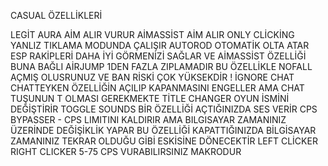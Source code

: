 CASUAL ÖZELLİKLERİ

LEGİT AURA AİM ALIR VURUR
AİMASSİST AİM ALIR ONLY CLİCKİNG YANLIZ TIKLAMA MODUNDA ÇALIŞIR
AUTOROD OTOMATİK OLTA ATAR
ESP RAKİPLERİ DAHA İYİ GÖRMENİZİ SAĞLAR VE AİMASSİST ÖZELLİĞİ BUNA BAĞLI
AİRJUMP 1DEN FAZLA ZIPLAMADIR  BU ÖZELLİKLE NOFALL AÇMIŞ OLUSRUNUZ VE BAN RİSKİ ÇOK YÜKSEKDİR !
İGNORE CHAT CHATTEYKEN ÖZELLİĞİN AÇILIP KAPANMASINI ENGELLER AMA CHAT TUŞUNUN T OLMASI GEREKMEKTE
TİTLE CHANGER OYUN İSMİNİ DEĞİŞTİRİR
TOGGLE SOUNDS BİR ÖZELLİĞİ AÇTIĞINIZDA SES VERİR
CPS BYPASSER - CPS LIMITINI KALDIRIR AMA BILGISAYAR ZAMANINIZ ÜZERİNDE DEĞİŞİKLİK YAPAR BU ÖZELLİĞİ KAPATTIĞINIZDA BİLGİSAYAR ZAMANINIZ TEKRAR OLDUĞU GİBİ ESKİSİNE DÖNECEKTİR
LEFT CLİCKER RIGHT CLICKER 5-75 CPS VURABILIRSINIZ MAKRODUR
